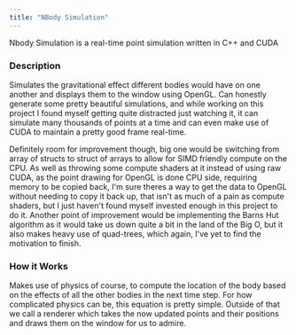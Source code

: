 ```yaml
---
title: "NBody Simulation"
---
```


Nbody Simulation is a real-time point simulation written in C++ and CUDA

### Description
Simulates the gravitational effect different bodies would have on one another and displays them to the window using OpenGL. Can honestly generate
some pretty beautiful simulations, and while working on this project I found myself getting quite distracted just watching it, it can simulate many
thousands of points at a time and can even make use of CUDA to maintain a pretty good frame real-time.

Definitely room for improvement though, big one would be switching from array of structs to struct of arrays to allow for SIMD friendly compute on the CPU.
As well as throwing some compute shaders at it instead of using raw CUDA, as the point drawing for OpenGL is done CPU side, requiring memory to be copied back, I'm sure
theres a way to get the data to OpenGL without needing to copy it back up, that isn't as much of a pain as compute shaders, but I just haven't found myself invested enough
in this project to do it. Another point of improvement would be implementing the Barns Hut algorithm as it would take us down quite a bit in the land of the Big O, but it 
also makes heavy use of quad-trees, which again, I've yet to find the motivation to finish.

### How it Works
Makes use of physics of course, to compute the location of the body based on the effects of all the other bodies in the next time step. For how complicated physics can be,
this equation is pretty simple. Outside of that we call a renderer which takes the now updated points and their positions and draws them on the window for us to admire.